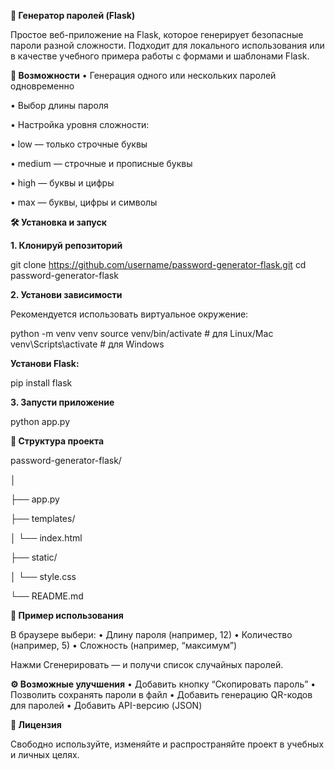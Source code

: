 **🔐 Генератор паролей (Flask)**

Простое веб-приложение на Flask, которое генерирует безопасные пароли разной сложности.
Подходит для локального использования или в качестве учебного примера работы с формами и шаблонами Flask.

**🚀 Возможности**
 • Генерация одного или нескольких паролей одновременно
 
 • Выбор длины пароля
 
 • Настройка уровня сложности:
 
 • low — только строчные буквы
 
 • medium — строчные и прописные буквы
 
 • high — буквы и цифры
 
 • max — буквы, цифры и символы


**🛠 Установка и запуск**

**1. Клонируй репозиторий**

git clone https://github.com/username/password-generator-flask.git
cd password-generator-flask

**2. Установи зависимости**

Рекомендуется использовать виртуальное окружение:

python -m venv venv
source venv/bin/activate  # для Linux/Mac
venv\Scripts\activate     # для Windows

**Установи Flask:**

pip install flask

**3. Запусти приложение**

python app.py

**📁 Структура проекта**

password-generator-flask/

│

├── app.py     

├── templates/

│   └── index.html  

├── static/

│   └── style.css 

└── README.md 

**🧠 Пример использования**

В браузере выбери:
 • Длину пароля (например, 12)
 • Количество (например, 5)
 • Сложность (например, “максимум”)

Нажми Сгенерировать — и получи список случайных паролей.

**⚙️ Возможные улучшения**
 • Добавить кнопку “Скопировать пароль”
 • Позволить сохранять пароли в файл
 • Добавить генерацию QR-кодов для паролей
 • Добавить API-версию (JSON)

**📄 Лицензия**

Свободно используйте, изменяйте и распространяйте проект в учебных и личных целях.
